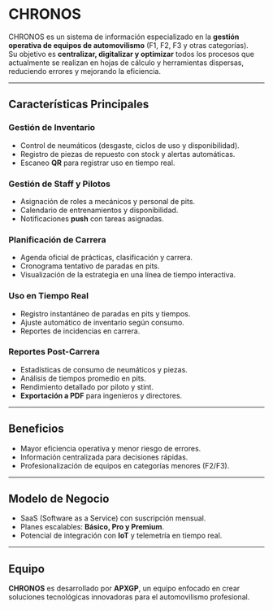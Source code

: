 # CHRONOS

CHRONOS es un sistema de información especializado en la **gestión operativa de equipos de automovilismo** (F1, F2, F3 y otras categorías).  
Su objetivo es **centralizar, digitalizar y optimizar** todos los procesos que actualmente se realizan en hojas de cálculo y herramientas dispersas, reduciendo errores y mejorando la eficiencia.

---

##  Características Principales

###  Gestión de Inventario
- Control de neumáticos (desgaste, ciclos de uso y disponibilidad).
- Registro de piezas de repuesto con stock y alertas automáticas.
- Escaneo **QR** para registrar uso en tiempo real.

###  Gestión de Staff y Pilotos
- Asignación de roles a mecánicos y personal de pits.
- Calendario de entrenamientos y disponibilidad.
- Notificaciones **push** con tareas asignadas.

###  Planificación de Carrera
- Agenda oficial de prácticas, clasificación y carrera.
- Cronograma tentativo de paradas en pits.
- Visualización de la estrategia en una línea de tiempo interactiva.

###  Uso en Tiempo Real
- Registro instantáneo de paradas en pits y tiempos.
- Ajuste automático de inventario según consumo.
- Reportes de incidencias en carrera.

###  Reportes Post-Carrera
- Estadísticas de consumo de neumáticos y piezas.
- Análisis de tiempos promedio en pits.
- Rendimiento detallado por piloto y stint.
- **Exportación a PDF** para ingenieros y directores.

---

##  Beneficios
- Mayor eficiencia operativa y menor riesgo de errores.
- Información centralizada para decisiones rápidas.
- Profesionalización de equipos en categorías menores (F2/F3).

---

##  Modelo de Negocio
- SaaS (Software as a Service) con suscripción mensual.
- Planes escalables: **Básico, Pro y Premium**.
- Potencial de integración con **IoT** y telemetría en tiempo real.

---

##  Equipo
**CHRONOS** es desarrollado por **APXGP**, un equipo enfocado en crear soluciones tecnológicas innovadoras para el automovilismo profesional.
